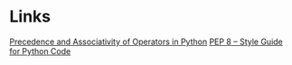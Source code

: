 # Links

[Precedence and Associativity of Operators in Python](https://www.geeksforgeeks.org/precedence-and-associativity-of-operators-in-python)
[PEP 8 – Style Guide for Python Code](https://peps.python.org/pep-0008)
